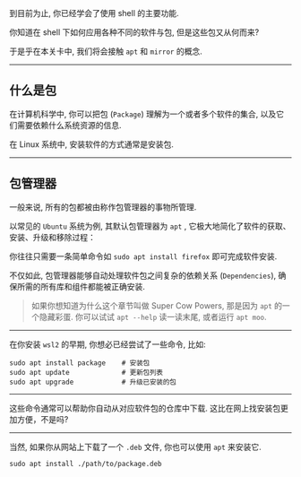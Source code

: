到目前为止, 你已经学会了使用 shell 的主要功能.

你知道在 shell 下如何应用各种不同的软件与包, 但是这些包又从何而来?

于是乎在本关卡中, 我们将会接触 `apt` 和 `mirror` 的概念.

---

## 什么是包

在计算机科学中, 你可以把包 (`Package`) 理解为一个或者多个软件的集合, 以及它们需要依赖什么系统资源的信息.

在 Linux 系统中, 安装软件的方式通常是安装包.

---

## 包管理器

一般来说, 所有的包都被由称作包管理器的事物所管理.

以常见的 `Ubuntu` 系统为例, 其默认包管理器为 `apt` , 它极大地简化了软件的获取、安装、升级和移除过程：

你往往只需要一条简单命令如 `sudo apt install firefox` 即可完成软件安装.

不仅如此, 包管理器能够自动处理软件包之间复杂的依赖关系 (`Dependencies`), 确保所需的所有库和组件都能被正确安装.

> 如果你想知道为什么这个章节叫做 Super Cow Powers, 那是因为 `apt` 的一个隐藏彩蛋. 你可以试试 `apt --help` 读一读末尾, 或者运行 `apt moo`.

---

在你安装 `wsl2` 的早期, 你想必已经尝试了一些命令, 比如:

```
sudo apt install package    # 安装包
sudo apt update             # 更新包列表
sudo apt upgrade            # 升级已安装的包
```

---

这些命令通常可以帮助你自动从对应软件包的仓库中下载. 这比在网上找安装包更加方便，不是吗?

---

当然, 如果你从网站上下载了一个 `.deb` 文件, 你也可以使用 `apt` 来安装它.

```
sudo apt install ./path/to/package.deb
```
